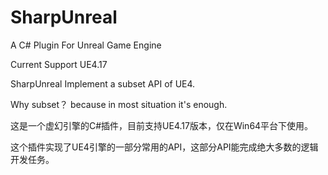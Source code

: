 # SharpUnreal
A C# Plugin For Unreal Game Engine

Current Support UE4.17

SharpUnreal Implement a subset API of UE4.

Why subset？ because in most situation it's enough.

这是一个虚幻引擎的C#插件，目前支持UE4.17版本，仅在Win64平台下使用。

这个插件实现了UE4引擎的一部分常用的API，这部分API能完成绝大多数的逻辑开发任务。
